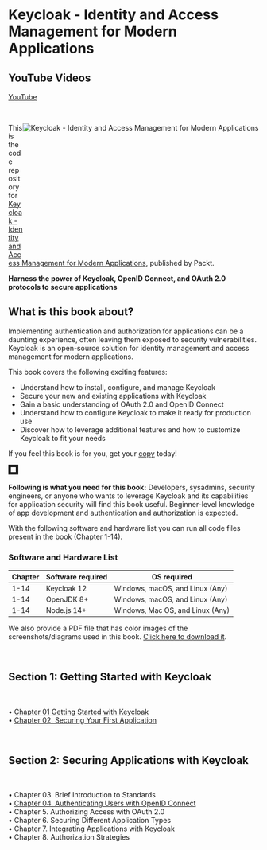 # Keycloak - Identity and Access Management for Modern Applications

## YouTube Videos

[YouTube](https://www.youtube.com/playlist?list=PLeLcvrwLe187DykEKXg-9Urd1Z6MQT61d)

<br/>

<a href="https://www.packtpub.com/product/keycloak-identity-and-access-management-for-modern-applications/9781800562493?utm_source=github&utm_medium=repository&utm_campaign=9781800562493"><img src="https://static.packt-cdn.com/products/9781800562493/cover/smaller" alt="Keycloak - Identity and Access Management for Modern Applications" height="256px" align="right"></a>

This is the code repository for [Keycloak - Identity and Access Management for Modern Applications](https://www.packtpub.com/product/keycloak-identity-and-access-management-for-modern-applications/9781800562493?utm_source=github&utm_medium=repository&utm_campaign=9781800562493), published by Packt.

**Harness the power of Keycloak, OpenID Connect, and OAuth 2.0 protocols to secure applications**

## What is this book about?

Implementing authentication and authorization for applications can be a daunting experience, often leaving them exposed to security vulnerabilities. Keycloak is an open-source solution for identity management and access management for modern applications.

This book covers the following exciting features:

- Understand how to install, configure, and manage Keycloak
- Secure your new and existing applications with Keycloak
- Gain a basic understanding of OAuth 2.0 and OpenID Connect
- Understand how to configure Keycloak to make it ready for production use
- Discover how to leverage additional features and how to customize Keycloak to fit your needs

If you feel this book is for you, get your [copy](https://www.amazon.com/dp/1800562497) today!

<a href="https://www.packtpub.com/?utm_source=github&utm_medium=banner&utm_campaign=GitHubBanner"><img src="https://raw.githubusercontent.com/PacktPublishing/GitHub/master/GitHub.png" alt="https://www.packtpub.com/" border="5" /></a>

**Following is what you need for this book:**
Developers, sysadmins, security engineers, or anyone who wants to leverage Keycloak and its capabilities for application security will find this book useful. Beginner-level knowledge of app development and authentication and authorization is expected.

With the following software and hardware list you can run all code files present in the book (Chapter 1-14).

### Software and Hardware List

| Chapter | Software required | OS required                      |
| ------- | ----------------- | -------------------------------- |
| 1-14    | Keycloak 12       | Windows, macOS, and Linux (Any)  |
| 1-14    | OpenJDK 8+        | Windows, macOS, and Linux (Any)  |
| 1-14    | Node.js 14+       | Windows, Mac OS, and Linux (Any) |

We also provide a PDF file that has color images of the screenshots/diagrams used in this book. [Click here to download it](http://www.packtpub.com/sites/default/files/downloads/9781800562493_ColorImages.pdf).

<br/>

## Section 1: Getting Started with Keycloak

<br/>

• [Chapter 01 Getting Started with Keycloak](docs/Chapter01.md)  
• [Chapter 02. Securing Your First Application](docs/Chapter02.md)

<br/>

## Section 2: Securing Applications with Keycloak

<br/>

• Chapter 03. Brief Introduction to Standards  
• [Chapter 04. Authenticating Users with OpenID Connect](docs/Chapter04.md)  
• Chapter 5. Authorizing Access with OAuth 2.0  
• Chapter 6. Securing Different Application Types  
• Chapter 7. Integrating Applications with Keycloak  
• Chapter 8. Authorization Strategies
